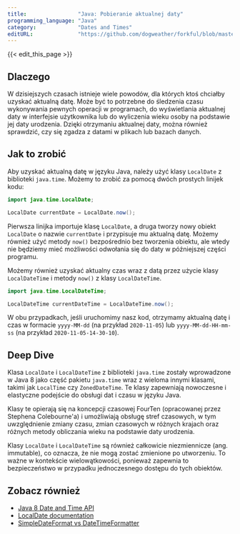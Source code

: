 ```yaml
---
title:                "Java: Pobieranie aktualnej daty"
programming_language: "Java"
category:             "Dates and Times"
editURL:              "https://github.com/dogweather/forkful/blob/master/content/pl/java/getting-the-current-date.md"
---
```


{{< edit_this_page >}}

## Dlaczego

W dzisiejszych czasach istnieje wiele powodów, dla których ktoś chciałby uzyskać aktualną datę. Może być to potrzebne do śledzenia czasu wykonywania pewnych operacji w programach, do wyświetlania aktualnej daty w interfejsie użytkownika lub do wyliczenia wieku osoby na podstawie jej daty urodzenia. Dzięki otrzymaniu aktualnej daty, można również sprawdzić, czy się zgadza z datami w plikach lub bazach danych. 

## Jak to zrobić

Aby uzyskać aktualną datę w języku Java, należy użyć klasy `LocalDate` z biblioteki `java.time`. Możemy to zrobić za pomocą dwóch prostych linijek kodu:

```java
import java.time.LocalDate;

LocalDate currentDate = LocalDate.now();
```

Pierwsza linijka importuje klasę `LocalDate`, a druga tworzy nowy obiekt `LocalDate` o nazwie `currentDate` i przypisuje mu aktualną datę. Możemy również użyć metody `now()` bezpośrednio bez tworzenia obiektu, ale wtedy nie będziemy mieć możliwości odwołania się do daty w późniejszej części programu.

Możemy również uzyskać aktualny czas wraz z datą przez użycie klasy `LocalDateTime` i metody `now()` z klasy `LocalDateTime`.

```java
import java.time.LocalDateTime;

LocalDateTime currentDateTime = LocalDateTime.now();
```

W obu przypadkach, jeśli uruchomimy nasz kod, otrzymamy aktualną datę i czas w formacie `yyyy-MM-dd` (na przykład `2020-11-05`) lub `yyyy-MM-dd-HH-mm-ss` (na przykład `2020-11-05-14-30-10`).

## Deep Dive 

Klasa `LocalDate` i `LocalDateTime` z biblioteki `java.time` zostały wprowadzone w Java 8 jako część pakietu `java.time` wraz z wieloma innymi klasami, takimi jak `LocalTime` czy `ZonedDateTime`. Te klasy zapewniają nowoczesne i elastyczne podejście do obsługi dat i czasu w języku Java.

Klasy te opierają się na koncepcji czasowej FourTen (opracowanej przez Stephena Colebourne'a) i umożliwiają obsługę stref czasowych, w tym uwzględnienie zmiany czasu, zmian czasowych w różnych krajach oraz różnych metody obliczania wieku na podstawie daty urodzenia.

Klasy `LocalDate` i `LocalDateTime` są również całkowicie niezmiennicze (ang. immutable), co oznacza, że nie mogą zostać zmienione po utworzeniu. To ważne w kontekście wielowątkowości, ponieważ zapewnia to bezpieczeństwo w przypadku jednoczesnego dostępu do tych obiektów.

## Zobacz również

- [Java 8 Date and Time API](https://www.baeldung.com/java-8-date-time-intro)
- [LocalDate documentation](https://docs.oracle.com/javase/8/docs/api/java/time/LocalDate.html)
- [SimpleDateFormat vs DateTimeFormatter](https://joda.org/joda-time/apidocs/org/joda/time/format/DateTimeFormat.html)